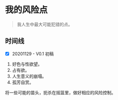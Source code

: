 # 我的风险点
> 我人生中最大可能犯错的点。

## 时间线
- [x] 20201129 - V0.1 初稿

1. 好色与性欲望。
2. 占有欲。
3. 人生意义的崩塌。
4. 孤芳自赏。

将一些可能的苗头，扼杀在摇篮里，做好相应的风险控制。